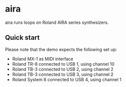 # aira

aira runs loops on Roland AIRA series synthesizers.

## Quick start

Please note that the demo expects the following set up:

- Roland MX-1 as MIDI interface
- Roland TR-8 connected to USB 1, using channel 10
- Roland TB-3 connected to USB 2, using channel 2
- Roland TB-3 connected to USB 3, using channel 2
- Roland System 8 connected to USB 4, using channel 1
